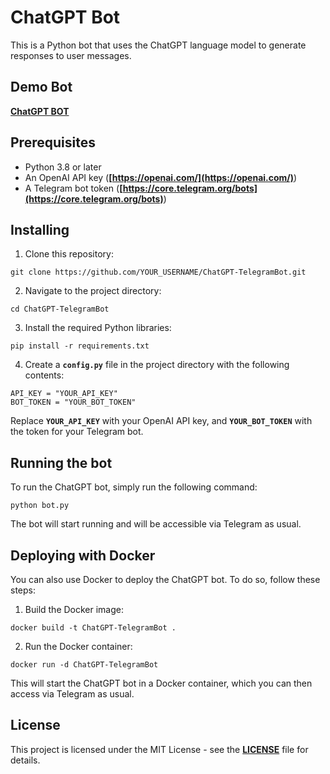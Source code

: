 # **ChatGPT Bot**

This is a Python bot that uses the ChatGPT language model to generate responses to user messages.


## **Demo Bot**
**[ChatGPT BOT](https://t.me/newaichat_bot)**

## **Prerequisites**

- Python 3.8 or later
- An OpenAI API key (**[https://openai.com/](https://openai.com/)**)
- A Telegram bot token (**[https://core.telegram.org/bots](https://core.telegram.org/bots)**)

## **Installing**

1. Clone this repository:

```
git clone https://github.com/YOUR_USERNAME/ChatGPT-TelegramBot.git
```

2. Navigate to the project directory:

```
cd ChatGPT-TelegramBot
```

3. Install the required Python libraries:

```
pip install -r requirements.txt
```

4. Create a **`config.py`** file in the project directory with the following contents:

```
API_KEY = "YOUR_API_KEY"
BOT_TOKEN = "YOUR_BOT_TOKEN"
```

Replace **`YOUR_API_KEY`** with your OpenAI API key, and **`YOUR_BOT_TOKEN`** with the token for your Telegram bot.

## **Running the bot**

To run the ChatGPT bot, simply run the following command:

```
python bot.py
```

The bot will start running and will be accessible via Telegram as usual.

## **Deploying with Docker**

You can also use Docker to deploy the ChatGPT bot. To do so, follow these steps:

1. Build the Docker image:

```
docker build -t ChatGPT-TelegramBot .
```

2. Run the Docker container:

```
docker run -d ChatGPT-TelegramBot
```

This will start the ChatGPT bot in a Docker container, which you can then access via Telegram as usual.

## **License**

This project is licensed under the MIT License - see the **[LICENSE](https://chat.openai.com/chat/LICENSE)** file for details.
